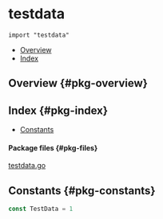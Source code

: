 # testdata
`import "testdata"`

* [Overview](#pkg-overview)
* [Index](#pkg-index)

## Overview {#pkg-overview}



## Index {#pkg-index}
* [Constants](#pkg-constants)


#### Package files {#pkg-files}
[testdata.go](https://testdata/blob/master/testdata.go)


## Constants {#pkg-constants}
``` go
const TestData = 1
```
